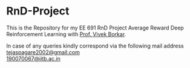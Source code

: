 # RnD-Project
This is the Repository for my EE 691 RnD Project Average Reward Deep Reinforcement Learning with [Prof. Vivek Borkar](https://www.ee.iitb.ac.in/web/people/faculty/home/borkar).

In case of any queries kindly correspond via the following mail address\
tejaspagare2002@gmail.com\
190070067@iitb.ac.in
